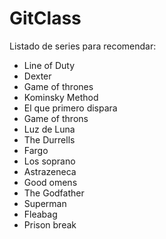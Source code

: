 # GitClass

Listado de series para recomendar:

- Line of Duty
- Dexter
- Game of thrones
- Kominsky Method
- El que primero dispara
- Game of throns
- Luz de Luna
- The Durrells
- Fargo
- Los soprano
- Astrazeneca
- Good omens
- The Godfather
- Superman
- Fleabag
- Prison break

